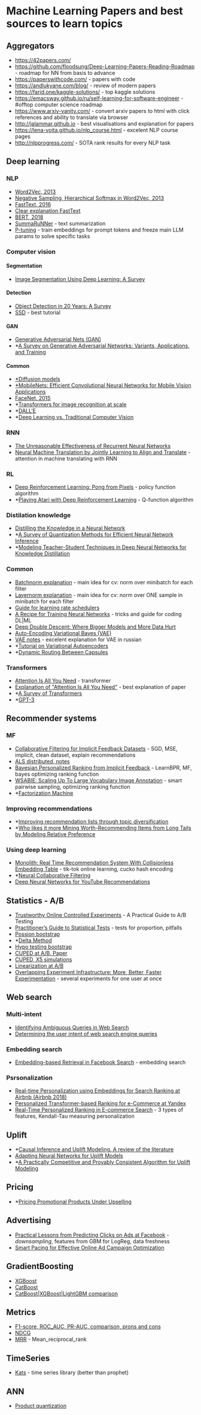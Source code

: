 # Machine Learning Papers and best sources to learn topics

## Aggregators
- https://42papers.com/
- https://github.com/floodsung/Deep-Learning-Papers-Reading-Roadmap - roadmap for NN from basis to advance
- https://paperswithcode.com/ - papers with code
- https://andlukyane.com/blog/ - review of modern papers
- https://farid.one/kaggle-solutions/ - top kaggle solutions
- https://emacsway.github.io/ru/self-learning-for-software-engineer - #offtop computer science roadmap
- https://www.arxiv-vanity.com/ - convert arxiv papers to html with click references and ability to translate via browser
- http://jalammar.github.io - best visualisations and explanation for papers
- https://lena-voita.github.io/nlp_course.html - excelent NLP course pages
- http://nlpprogress.com/ - SOTA rank results for every NLP task

## Deep learning
### NLP
- [Word2Vec, 2013](https://arxiv.org/pdf/1301.3781.pdf)
- [Negative Sampling, Hierarchical Softmax in Word2Vec, 2013](https://arxiv.org/pdf/1310.4546.pdf)
- [FastText, 2016](https://arxiv.org/pdf/1607.04606.pdf)
- [Clear explanation FastText](https://amitness.com/2020/06/fasttext-embeddings/)
- [BERT, 2018](https://arxiv.org/abs/1810.04805)
- [SummaRuNNer](https://arxiv.org/pdf/1611.04230.pdf) - text summarization
- [P-tuning](https://habr.com/ru/companies/yandex/articles/588214/) - train embeddings for prompt tokens and freeze main LLM params to solve specific tasks

### Computer vision
#### Segmentation
- [Image Segmentation Using Deep Learning: A Survey](https://arxiv.org/pdf/2001.05566.pdf)
#### Detection
- [Object Detection in 20 Years: A Survey](https://arxiv.org/abs/1905.05055)
- [SSD](https://github.com/sgrvinod/a-PyTorch-Tutorial-to-Object-Detection) - best tutorial
#### GAN
- [Generative Adversarial Nets (GAN)](https://arxiv.org/pdf/1406.2661.pdf)
- *[A Survey on Generative Adversarial Networks: Variants, Applications, and Training](https://arxiv.org/pdf/2006.05132.pdf)
#### Common
- [*Diffusion models](https://lilianweng.github.io/posts/2021-07-11-diffusion-models/)
- [*MobileNets: Efficient Convolutional Neural Networks for Mobile Vision Applications](https://arxiv.org/abs/1704.04861)
- [FaceNet, 2015](https://arxiv.org/pdf/1503.03832.pdf)
- *[Transformers for image recognition at scale](https://arxiv.org/pdf/2010.11929.pdf)
- *[DALL'E](https://arxiv.org/abs/2102.12092)
- *[Deep Learning vs. Traditional Computer Vision](https://arxiv.org/pdf/1910.13796.pdf)

### RNN
- [The Unreasonable Effectiveness of Recurrent Neural Networks](http://karpathy.github.io/2015/05/21/rnn-effectiveness/)
- [Neural Machine Translation by Jointly Learning to Align and Translate](https://arxiv.org/abs/1409.0473) - attention in machine translating with RNN

### RL
- [Deep Reinforcement Learning: Pong from Pixels](http://karpathy.github.io/2016/05/31/rl/) - policy function algorithm
- *[Playing Atari with Deep Reinforcement Learning](https://arxiv.org/abs/1312.5602) - Q-function algorithm

### Distilation knowledge
- [Distilling the Knowledge in a Neural Network](https://arxiv.org/abs/1503.02531)
- *[A Survey of Quantization Methods for Efficient Neural Network Inference](https://arxiv.org/pdf/2103.13630.pdf)
- *[Modeling Teacher-Student Techniques in Deep Neural Networks for Knowledge Distillation](https://arxiv.org/abs/1912.13179)

### Common
- [Batchnorm explanation](https://leimao.github.io/blog/Batch-Normalization/) - main idea for cv: norm over minibatch for each filter
- [Layernorm explanation](https://leimao.github.io/blog/Layer-Normalization/) - main idea for cv: norm over ONE sample in minibatch for each filter
- [Guide for learning rate schedulers](https://www.kaggle.com/isbhargav/guide-to-pytorch-learning-rate-scheduling#7.-CyclicLR---triangular2)
- [A Recipe for Training Neural Networks](http://karpathy.github.io/2019/04/25/recipe/) - tricks and guide for coding DL|ML
- [Deep Double Descent: Where Bigger Models and More Data Hurt](https://arxiv.org/abs/1912.02292)
- [Auto-Encoding Variational Bayes (VAE)](https://arxiv.org/pdf/1312.6114.pdf)
- [VAE notes](https://www.notion.so/08644d3c48c341f28c4a93703b419a6d#4fbfcb8ddd0f411a83d093ac8c28770d) - excelent explanation for VAE in russian
- *[Tutorial on Variational Autoencoders](https://arxiv.org/pdf/1606.05908.pdf)
- *[Dynamic Routing Between Capsules](https://arxiv.org/abs/1710.09829)

### Transformers
- [Attention Is All You Need](https://arxiv.org/abs/1706.03762) - transformer
- [Explanation of "Attention Is All You Need"](http://jalammar.github.io/illustrated-transformer/) - best explanation of paper
- *[A Survey of Transformers](https://arxiv.org/abs/2106.04554)
- *[GPT-3](https://arxiv.org/pdf/2005.14165.pdf)


## Recommender systems
### MF
- [Collaborative Filtering for Implicit Feedback Datasets](http://yifanhu.net/PUB/cf.pdf) - SGD, MSE, implicit, clean dataset, explain recommendations
- [ALS distributed, notes](http://stanford.edu/~rezab/classes/cme323/S15/notes/lec14.pdf)
- [Bayesian Personalized Ranking from Implicit Feedback](https://arxiv.org/pdf/1205.2618.pdf) - LearnBPR, MF, bayes optimizing ranking function
- [WSABIE: Scaling Up To Large Vocabulary Image Annotation](http://www.thespermwhale.com/jaseweston/papers/wsabie-ijcai.pdf) - smart pairwise sampling, optimizing ranking function 
- *[Factorization Machine](https://www.csie.ntu.edu.tw/~b97053/paper/Rendle2010FM.pdf)

### Improving recommendations
- *[Improving recommendation lists through topic diversification](https://www.researchgate.net/publication/200110416_Improving_recommendation_lists_through_topic_diversification)
- *[Who likes it more Mining Worth-Recommending Items from Long Tails by Modeling Relative Preference](https://github.com/zzhaozeng/IRPapers/blob/master/Group5/Who%20likes%20it%20more%20Mining%20Worth-Recommending%20Items%20from%20Long%20Tails%20by%20Modeling%20Relative%20Preference..pdf)

### Using deep learning
- [Monolith: Real Time Recommendation System With
Collisionless Embedding Table](https://arxiv.org/abs/2209.07663) - tik-tok online learning, cucko hash encoding
- *[Neural Collaborative Filtering](https://arxiv.org/pdf/1708.05031.pdf)
- [Deep Neural Networks for YouTube Recommendations](https://static.googleusercontent.com/media/research.google.com/ru//pubs/archive/45530.pdf)

## Statistics - A/B
- [Trustworthy Online Controlled Experiments](https://experimentguide.com) - A Practical Guide to A/B Testing
- [Practitioner’s Guide to Statistical Tests](https://medium.com/@vktech/practitioners-guide-to-statistical-tests-ed2d580ef04f) - tests for proportion, pitfalls
- [Possion bootstrap](https://www.unofficialgoogledatascience.com/2015/08/an-introduction-to-poisson-bootstrap26.html)
- *[Delta Method](https://arxiv.org/pdf/1803.06336.pdf)
- [Hypo testing bootstrap](https://en.wikipedia.org/wiki/Bootstrapping_(statistics)#Bootstrap_hypothesis_testing)
- [CUPED at A/B. Paper](https://exp-platform.com/Documents/2013-02-CUPED-ImprovingSensitivityOfControlledExperiments.pdf)
- [CUPED, X5 simulations](https://habr.com/ru/companies/X5Tech/articles/780270/)
- [Linearization at A/B](https://www.researchgate.net/publication/322969314_Consistent_Transformation_of_Ratio_Metrics_for_Efficient_Online_Controlled_Experiments)
- [Overlapping Experiment Infrastructure: More, Better, Faster Experimentation](https://static.googleusercontent.com/media/research.google.com/ru//pubs/archive/36500.pdf) - several experiments for one user at once

## Web search
### Multi-intent
- [Identifying Ambiguous Queries in Web Search](https://www.www2007.org/posters/poster941.pdf)
- [Determining the user intent of web search engine queries](https://www.researchgate.net/publication/221023370_Determining_the_user_intent_of_web_search_engine_queries)

### Embedding search
- [Embedding-based Retrieval in Facebook Search](https://github.com/iptkachev/papers/blob/main/marked_articles/Embedding-based%20Retrieval%20in%20Facebook%20Search.pdf) - embedding search

### Psrsonalization
- [Real-time Personalization using Embeddings for Search Ranking at Airbnb (Airbnb 2018)](https://github.com/iptkachev/papers/blob/main/marked_articles/%5BAirbnb%20Embedding%5D%20Real-time%20Personalization%20using%20Embeddings%20for%20Search%20Ranking%20at%20Airbnb%20(Airbnb%202018).pdf)
- [Personalized Transformer-based Ranking for e-Commerce at Yandex](https://github.com/iptkachev/papers/blob/main/marked_articles/Personalized%20Transformer-based%20Ranking%20for%20e-Commerce%20at%20Yandex.pdf)
- [Real-Time Personalized Ranking in E-commerce Search](https://github.com/iptkachev/papers/blob/main/marked_articles/Real-Time%20Personalized%20Ranking%20in%20E-commerce%20Search.pdf) - 3 types of features, Kendall-Tau measuring personalization


## Uplift
- *[Causal Inference and Uplift Modeling. A review of the literature](http://proceedings.mlr.press/v67/gutierrez17a/gutierrez17a.pdf)
- [Adapting Neural Networks for Uplift Models](marked_articles/2011.00041.pdf)
- *[A Practically Competitive and Provably Consistent Algorithm for Uplift Modeling](https://arxiv.org/pdf/1709.03683.pdf)

## Pricing
- *[Pricing Promotional Products Under Upselling](https://ziya.web.unc.edu/wp-content/uploads/sites/15166/2018/02/Aydin-Ziya-2008.pdf)

## Advertising
- [Practical Lessons from Predicting Clicks on Ads at Facebook](https://research.fb.com/wp-content/uploads/2016/11/practical-lessons-from-predicting-clicks-on-ads-at-facebook.pdf) - _downsampling_, features from GBM for LogReg, data freshness
- [Smart Pacing for Effective Online Ad Campaign Optimization](https://arxiv.org/pdf/1506.05851.pdf)

## GradientBoosting
- [XGBoost](https://arxiv.org/pdf/1603.02754.pdf)
- [CatBoost](https://arxiv.org/pdf/1706.09516.pdf)
- [CatBoost|XGBoost|LightGBM comparison](https://towardsdatascience.com/catboost-vs-light-gbm-vs-xgboost-5f93620723db)

## Metrics
- [F1-score, ROC_AUC, PR-AUC, comparison, prons and cons](https://neptune.ai/blog/f1-score-accuracy-roc-auc-pr-auc#1)
- [NDCG](https://en.wikipedia.org/wiki/Discounted_cumulative_gain)
- [MRR](https://en.wikipedia.org/wiki/Mean_reciprocal_rank) - Mean_reciprocal_rank

## TimeSeries
- [Kats](https://github.com/facebookresearch/Kats) - time series library (better than prophet)

## ANN
- [Product quantization](https://towardsdatascience.com/product-quantization-for-similarity-search-2f1f67c5fddd)
